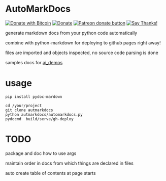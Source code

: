 # AutoMarkDocs
[![Donate with Bitcoin](https://en.cryptobadges.io/badge/micro/1QJNhKM8tVv62XSUrST2vnaMXh5ADSyYP8)](https://en.cryptobadges.io/donate/1QJNhKM8tVv62XSUrST2vnaMXh5ADSyYP8)
[![Donate](https://img.shields.io/badge/Donate-PayPal-green.svg)](https://paypal.me/jarbasai)
<span class="badge-patreon"><a href="https://www.patreon.com/jarbasAI" title="Donate to this project using Patreon"><img src="https://img.shields.io/badge/patreon-donate-yellow.svg" alt="Patreon donate button" /></a></span>
[![Say Thanks!](https://img.shields.io/badge/Say%20Thanks-!-1EAEDB.svg)](https://saythanks.io/to/JarbasAl)

generate markdown docs from your python code automatically

combine with python-markdown for deploying to github pages right away!

files are imported and objects inspected, no source code parsing is done

samples docs for [ai_demos](https://jarbasal.github.io/ai_demos/)


# usage

    pip install pydoc-mardown
    
    cd /your/project
    git clone autmarkdocs 
    python autmarkdocs/automarkdocs.py
    pydocmd  build/serve/gh-deploy
    
# TODO

package and doc how to use args

maintain order in docs from which things are declared in files

auto create table of contents at page starts
